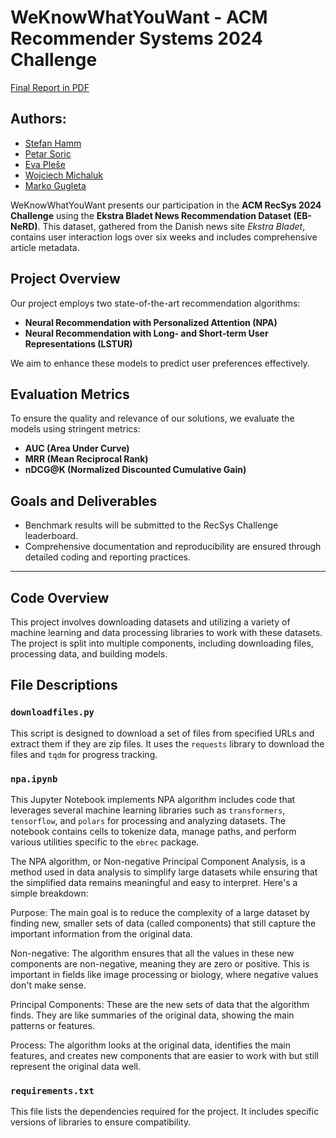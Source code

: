 # WeKnowWhatYouWant - ACM Recommender Systems 2024 Challenge
[Final Report in PDF](./final_report.pdf)

## Authors:
- [Stefan Hamm](https://www.linkedin.com/in/stefan-hamm-6631a01b9/)  
- [Petar Soric]()  
- [Eva Pleše](https://www.linkedin.com/in/eva-plese-b69316235/)
- [Wojciech Michaluk](https://www.linkedin.com/in/wojciech-michaluk-a09465269/)
- [Marko Gugleta](https://www.linkedin.com/in/marko-gugleta-73610b20b/)

WeKnowWhatYouWant presents our participation in the **ACM RecSys 2024 Challenge** using the **Ekstra Bladet News Recommendation Dataset (EB-NeRD)**. This dataset, gathered from the Danish news site *Ekstra Bladet*, contains user interaction logs over six weeks and includes comprehensive article metadata.

## Project Overview

Our project employs two state-of-the-art recommendation algorithms:  
- **Neural Recommendation with Personalized Attention (NPA)**  
- **Neural Recommendation with Long- and Short-term User Representations (LSTUR)**  

We aim to enhance these models to predict user preferences effectively.

## Evaluation Metrics

To ensure the quality and relevance of our solutions, we evaluate the models using stringent metrics:  
- **AUC (Area Under Curve)**  
- **MRR (Mean Reciprocal Rank)**  
- **nDCG@K (Normalized Discounted Cumulative Gain)**  

## Goals and Deliverables

- Benchmark results will be submitted to the RecSys Challenge leaderboard.  
- Comprehensive documentation and reproducibility are ensured through detailed coding and reporting practices.

--- 

## Code Overview
This project involves downloading datasets and utilizing a variety of machine learning and data processing libraries to work with these datasets. The project is split into multiple components, including downloading files, processing data, and building models.

## File Descriptions

### `downloadfiles.py`
This script is designed to download a set of files from specified URLs and extract them if they are zip files. It uses the `requests` library to download the files and `tqdm` for progress tracking.

### `npa.ipynb`
This Jupyter Notebook implements NPA algorithm includes code that leverages several machine learning libraries such as `transformers`, `tensorflow`, and `polars` for processing and analyzing datasets. The notebook contains cells to tokenize data, manage paths, and perform various utilities specific to the `ebrec` package. 

The NPA algorithm, or Non-negative Principal Component Analysis, is a method used in data analysis to simplify large datasets while ensuring that the simplified data remains meaningful and easy to interpret. Here's a simple breakdown:

Purpose: The main goal is to reduce the complexity of a large dataset by finding new, smaller sets of data (called components) that still capture the important information from the original data.

Non-negative: The algorithm ensures that all the values in these new components are non-negative, meaning they are zero or positive. This is important in fields like image processing or biology, where negative values don't make sense.

Principal Components: These are the new sets of data that the algorithm finds. They are like summaries of the original data, showing the main patterns or features.

Process: The algorithm looks at the original data, identifies the main features, and creates new components that are easier to work with but still represent the original data well.

### `requirements.txt`
This file lists the dependencies required for the project. It includes specific versions of libraries to ensure compatibility.

